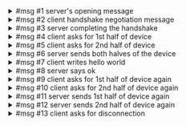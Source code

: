 <details><summary>#msg #1 server's opening message</summary>
    SERVER SAID:

    NBDMAGIC
    1. 01001110
    2. 01000010
    3. 01000100
    4. 01001101
    5. 01000001
    6. 01000111
    7. 01001001
    8. 01000011

    IHAVEOPT
    9. 01001001
    10. 01001000
    11. 01000001
    12. 01010110
    13. 01000101
    14. 01001111
    15. 01010000
    16. 01010100

    flags
    17. 00000000
    18. 00000011
</details>


<details><summary>#msg #2 client handshake negotiation message</summary>
    CLIENT SAID:

    flags
    1. 00000000
    2. 00000000
    3. 00000000
    4. 00000011

    IHAVEOPT
    5. 01001001
    6. 01001000
    7. 01000001
    8. 01010110
    9. 01000101
    10. 01001111
    11. 01010000
    12. 01010100


    NBD_OPT_GO (7)
    13. 00000000
    14. 00000000
    15. 00000000
    16. 00000111

    lenght of args = 13 byte
    17. 00000000
    18. 00000000
    19. 00000000
    20. 00001101

        lenght of export name = 7 byte
        21. 00000000
        22. 00000000
        23. 00000000
        24. 00000111

            export name (export1)
            25. 01100101
            26. 01111000
            27. 01110000
            28. 01101111
            29. 01110010
            30. 01110100
            31. 00110001

        16 bits, n of requested infos (0)
        32. 00000000
        33. 00000000
</details>


<details><summary>#msg #3 server completing the handshake</summary>
    SERVER SAID:

    magic number 0x3e889045565a9
    1. 00000000
    2. 00000011
    3. 11101000
    4. 10001001
    5. 00000100
    6. 01010101
    7. 01100101
    8. 10101001

    NBD_OPT_GO (7)
    9. 00000000
    10. 00000000
    11. 00000000
    12. 00000111

    NBD_REP_INFO(3)
    13. 00000000
    14. 00000000
    15. 00000000
    16. 00000011

    reply lenght = 12 bytes
    17. 00000000
    18. 00000000
    19. 00000000
    20. 00001100

        NBD_INFO_EXPORT(0)
        21. 00000000
        22. 00000000

        export size in bytes (1024)
        23. 00000000
        24. 00000000
        25. 00000000
        26. 00000000
        27. 00000000
        28. 00000000
        29. 00000100
        30. 00000000

        transmission flags
        31. 00000001
        32. 01000001

    magic number 0x3e889045565a9
    33. 00000000
    34. 00000011
    35. 11101000
    36. 10001001
    37. 00000100
    38. 01010101
    39. 01100101
    40. 10101001

    NBD_OPT_GO (7)
    41. 00000000
    42. 00000000
    43. 00000000
    44. 00000111

    NBD_REP_ACK
    45. 00000000
    46. 00000000
    47. 00000000
    48. 00000001

    datasize = 0
    49. 00000000
    50. 00000000
    51. 00000000
    52. 00000000
</details>


<details><summary>#msg #4 client asks for 1st half of device</summary>
    CLIENT SAID:

    magic number 0x25609513
    1. 00100101
    2. 01100000
    3. 10010101
    4. 00010011

    command flags
    5. 00000000
    6. 00000000

    type = read(0)
    7. 00000000
    8. 00000000

    handle
    9. 00100000
    10. 00000000
    11. 00000000
    12. 00000000
    13. 00000001
    14. 00000000
    15. 00000000
    16. 00000000

    offset (0)
    17. 00000000
    18. 00000000
    19. 00000000
    20. 00000000
    21. 00000000
    22. 00000000
    23. 00000000
    24. 00000000

    lenght (512)
    25. 00000000
    26. 00000000
    27. 00000010
    28. 00000000
</details>


<details><summary>#msg #5 client asks for 2nd half of device</summary>
    CLIENT SAID:

    magic number 0x25609513
    1. 00100101
    2. 01100000
    3. 10010101
    4. 00010011

    command flags
    5. 00000000
    6. 00000000

    type = read(0)
    7. 00000000
    8. 00000000

    handle
    9. 00100001
    10. 00000000
    11. 00000000
    12. 00000000
    13. 00000001
    14. 00000000
    15. 00000000
    16. 00000000

    offset (512)
    17. 00000000
    18. 00000000
    19. 00000000
    20. 00000000
    21. 00000000
    22. 00000000
    23. 00000010
    24. 00000000

    lenght (512)
    25. 00000000
    26. 00000000
    27. 00000010
    28. 00000000
</details>


<details><summary>#msg #6 server sends both halves of the device</summary>
    SERVER SAID:

    magic 0x67446698
    1. 01100111
    2. 01000100
    3. 01100110
    4. 10011000

    error 0
    5. 00000000
    6. 00000000
    7. 00000000
    8. 00000000

    handle
    9. 00100000
    10. 00000000
    11. 00000000
    12. 00000000
    13. 00000001
    14. 00000000
    15. 00000000
    16. 00000000

    data
        17. 00000000
        18. 00000000
        19. 00000000
        20. 00000000
        21. 00000000
        22. 00000000
        23. 00000000
        24. 00000000
        25. 00000000
        26. 00000000
        27. 00000000
        28. 00000000
        29. 00000000
        30. 00000000
        31. 00000000
        32. 00000000
        33. 00000000
        34. 00000000
        35. 00000000
        36. 00000000
        37. 00000000
        38. 00000000
        39. 00000000
        40. 00000000
        41. 00000000
        42. 00000000
        43. 00000000
        44. 00000000
        45. 00000000
        46. 00000000
        47. 00000000
        48. 00000000
        49. 00000000
        50. 00000000
        51. 00000000
        52. 00000000
        53. 00000000
        54. 00000000
        55. 00000000
        56. 00000000
        57. 00000000
        58. 00000000
        59. 00000000
        60. 00000000
        61. 00000000
        62. 00000000
        63. 00000000
        64. 00000000
        65. 00000000
        66. 00000000
        67. 00000000
        68. 00000000
        69. 00000000
        70. 00000000
        71. 00000000
        72. 00000000
        73. 00000000
        74. 00000000
        75. 00000000
        76. 00000000
        77. 00000000
        78. 00000000
        79. 00000000
        80. 00000000
        81. 00000000
        82. 00000000
        83. 00000000
        84. 00000000
        85. 00000000
        86. 00000000
        87. 00000000
        88. 00000000
        89. 00000000
        90. 00000000
        91. 00000000
        92. 00000000
        93. 00000000
        94. 00000000
        95. 00000000
        96. 00000000
        97. 00000000
        98. 00000000
        99. 00000000
        100. 00000000
        101. 00000000
        102. 00000000
        103. 00000000
        104. 00000000
        105. 00000000
        106. 00000000
        107. 00000000
        108. 00000000
        109. 00000000
        110. 00000000
        111. 00000000
        112. 00000000
        113. 00000000
        114. 00000000
        115. 00000000
        116. 00000000
        117. 00000000
        118. 00000000
        119. 00000000
        120. 00000000
        121. 00000000
        122. 00000000
        123. 00000000
        124. 00000000
        125. 00000000
        126. 00000000
        127. 00000000
        128. 00000000
        129. 00000000
        130. 00000000
        131. 00000000
        132. 00000000
        133. 00000000
        134. 00000000
        135. 00000000
        136. 00000000
        137. 00000000
        138. 00000000
        139. 00000000
        140. 00000000
        141. 00000000
        142. 00000000
        143. 00000000
        144. 00000000
        145. 00000000
        146. 00000000
        147. 00000000
        148. 00000000
        149. 00000000
        150. 00000000
        151. 00000000
        152. 00000000
        153. 00000000
        154. 00000000
        155. 00000000
        156. 00000000
        157. 00000000
        158. 00000000
        159. 00000000
        160. 00000000
        161. 00000000
        162. 00000000
        163. 00000000
        164. 00000000
        165. 00000000
        166. 00000000
        167. 00000000
        168. 00000000
        169. 00000000
        170. 00000000
        171. 00000000
        172. 00000000
        173. 00000000
        174. 00000000
        175. 00000000
        176. 00000000
        177. 00000000
        178. 00000000
        179. 00000000
        180. 00000000
        181. 00000000
        182. 00000000
        183. 00000000
        184. 00000000
        185. 00000000
        186. 00000000
        187. 00000000
        188. 00000000
        189. 00000000
        190. 00000000
        191. 00000000
        192. 00000000
        193. 00000000
        194. 00000000
        195. 00000000
        196. 00000000
        197. 00000000
        198. 00000000
        199. 00000000
        200. 00000000
        201. 00000000
        202. 00000000
        203. 00000000
        204. 00000000
        205. 00000000
        206. 00000000
        207. 00000000
        208. 00000000
        209. 00000000
        210. 00000000
        211. 00000000
        212. 00000000
        213. 00000000
        214. 00000000
        215. 00000000
        216. 00000000
        217. 00000000
        218. 00000000
        219. 00000000
        220. 00000000
        221. 00000000
        222. 00000000
        223. 00000000
        224. 00000000
        225. 00000000
        226. 00000000
        227. 00000000
        228. 00000000
        229. 00000000
        230. 00000000
        231. 00000000
        232. 00000000
        233. 00000000
        234. 00000000
        235. 00000000
        236. 00000000
        237. 00000000
        238. 00000000
        239. 00000000
        240. 00000000
        241. 00000000
        242. 00000000
        243. 00000000
        244. 00000000
        245. 00000000
        246. 00000000
        247. 00000000
        248. 00000000
        249. 00000000
        250. 00000000
        251. 00000000
        252. 00000000
        253. 00000000
        254. 00000000
        255. 00000000
        256. 00000000
        257. 00000000
        258. 00000000
        259. 00000000
        260. 00000000
        261. 00000000
        262. 00000000
        263. 00000000
        264. 00000000
        265. 00000000
        266. 00000000
        267. 00000000
        268. 00000000
        269. 00000000
        270. 00000000
        271. 00000000
        272. 00000000
        273. 00000000
        274. 00000000
        275. 00000000
        276. 00000000
        277. 00000000
        278. 00000000
        279. 00000000
        280. 00000000
        281. 00000000
        282. 00000000
        283. 00000000
        284. 00000000
        285. 00000000
        286. 00000000
        287. 00000000
        288. 00000000
        289. 00000000
        290. 00000000
        291. 00000000
        292. 00000000
        293. 00000000
        294. 00000000
        295. 00000000
        296. 00000000
        297. 00000000
        298. 00000000
        299. 00000000
        300. 00000000
        301. 00000000
        302. 00000000
        303. 00000000
        304. 00000000
        305. 00000000
        306. 00000000
        307. 00000000
        308. 00000000
        309. 00000000
        310. 00000000
        311. 00000000
        312. 00000000
        313. 00000000
        314. 00000000
        315. 00000000
        316. 00000000
        317. 00000000
        318. 00000000
        319. 00000000
        320. 00000000
        321. 00000000
        322. 00000000
        323. 00000000
        324. 00000000
        325. 00000000
        326. 00000000
        327. 00000000
        328. 00000000
        329. 00000000
        330. 00000000
        331. 00000000
        332. 00000000
        333. 00000000
        334. 00000000
        335. 00000000
        336. 00000000
        337. 00000000
        338. 00000000
        339. 00000000
        340. 00000000
        341. 00000000
        342. 00000000
        343. 00000000
        344. 00000000
        345. 00000000
        346. 00000000
        347. 00000000
        348. 00000000
        349. 00000000
        350. 00000000
        351. 00000000
        352. 00000000
        353. 00000000
        354. 00000000
        355. 00000000
        356. 00000000
        357. 00000000
        358. 00000000
        359. 00000000
        360. 00000000
        361. 00000000
        362. 00000000
        363. 00000000
        364. 00000000
        365. 00000000
        366. 00000000
        367. 00000000
        368. 00000000
        369. 00000000
        370. 00000000
        371. 00000000
        372. 00000000
        373. 00000000
        374. 00000000
        375. 00000000
        376. 00000000
        377. 00000000
        378. 00000000
        379. 00000000
        380. 00000000
        381. 00000000
        382. 00000000
        383. 00000000
        384. 00000000
        385. 00000000
        386. 00000000
        387. 00000000
        388. 00000000
        389. 00000000
        390. 00000000
        391. 00000000
        392. 00000000
        393. 00000000
        394. 00000000
        395. 00000000
        396. 00000000
        397. 00000000
        398. 00000000
        399. 00000000
        400. 00000000
        401. 00000000
        402. 00000000
        403. 00000000
        404. 00000000
        405. 00000000
        406. 00000000
        407. 00000000
        408. 00000000
        409. 00000000
        410. 00000000
        411. 00000000
        412. 00000000
        413. 00000000
        414. 00000000
        415. 00000000
        416. 00000000
        417. 00000000
        418. 00000000
        419. 00000000
        420. 00000000
        421. 00000000
        422. 00000000
        423. 00000000
        424. 00000000
        425. 00000000
        426. 00000000
        427. 00000000
        428. 00000000
        429. 00000000
        430. 00000000
        431. 00000000
        432. 00000000
        433. 00000000
        434. 00000000
        435. 00000000
        436. 00000000
        437. 00000000
        438. 00000000
        439. 00000000
        440. 00000000
        441. 00000000
        442. 00000000
        443. 00000000
        444. 00000000
        445. 00000000
        446. 00000000
        447. 00000000
        448. 00000000
        449. 00000000
        450. 00000000
        451. 00000000
        452. 00000000
        453. 00000000
        454. 00000000
        455. 00000000
        456. 00000000
        457. 00000000
        458. 00000000
        459. 00000000
        460. 00000000
        461. 00000000
        462. 00000000
        463. 00000000
        464. 00000000
        465. 00000000
        466. 00000000
        467. 00000000
        468. 00000000
        469. 00000000
        470. 00000000
        471. 00000000
        472. 00000000
        473. 00000000
        474. 00000000
        475. 00000000
        476. 00000000
        477. 00000000
        478. 00000000
        479. 00000000
        480. 00000000
        481. 00000000
        482. 00000000
        483. 00000000
        484. 00000000
        485. 00000000
        486. 00000000
        487. 00000000
        488. 00000000
        489. 00000000
        490. 00000000
        491. 00000000
        492. 00000000
        493. 00000000
        494. 00000000
        495. 00000000
        496. 00000000
        497. 00000000
        498. 00000000
        499. 00000000
        500. 00000000
        501. 00000000
        502. 00000000
        503. 00000000
        504. 00000000
        505. 00000000
        506. 00000000
        507. 00000000
        508. 00000000
        509. 00000000
        510. 00000000
        511. 00000000
        512. 00000000
        513. 00000000
        514. 00000000
        515. 00000000
        516. 00000000
        517. 00000000
        518. 00000000
        519. 00000000
        520. 00000000
        521. 00000000
        522. 00000000
        523. 00000000
        524. 00000000
        525. 00000000
        526. 00000000
        527. 00000000
        528. 00000000

    magic 0x67446698
    529. 01100111
    530. 01000100
    531. 01100110
    532. 10011000

    error 0
    533. 00000000
    534. 00000000
    535. 00000000
    536. 00000000

    handle
    537. 00100001
    538. 00000000
    539. 00000000
    540. 00000000
    541. 00000001
    542. 00000000
    543. 00000000
    544. 00000000

    data
        545. 00000000
        546. 00000000
        547. 00000000
        548. 00000000
        549. 00000000
        550. 00000000
        551. 00000000
        552. 00000000
        553. 00000000
        554. 00000000
        555. 00000000
        556. 00000000
        557. 00000000
        558. 00000000
        559. 00000000
        560. 00000000
        561. 00000000
        562. 00000000
        563. 00000000
        564. 00000000
        565. 00000000
        566. 00000000
        567. 00000000
        568. 00000000
        569. 00000000
        570. 00000000
        571. 00000000
        572. 00000000
        573. 00000000
        574. 00000000
        575. 00000000
        576. 00000000
        577. 00000000
        578. 00000000
        579. 00000000
        580. 00000000
        581. 00000000
        582. 00000000
        583. 00000000
        584. 00000000
        585. 00000000
        586. 00000000
        587. 00000000
        588. 00000000
        589. 00000000
        590. 00000000
        591. 00000000
        592. 00000000
        593. 00000000
        594. 00000000
        595. 00000000
        596. 00000000
        597. 00000000
        598. 00000000
        599. 00000000
        600. 00000000
        601. 00000000
        602. 00000000
        603. 00000000
        604. 00000000
        605. 00000000
        606. 00000000
        607. 00000000
        608. 00000000
        609. 00000000
        610. 00000000
        611. 00000000
        612. 00000000
        613. 00000000
        614. 00000000
        615. 00000000
        616. 00000000
        617. 00000000
        618. 00000000
        619. 00000000
        620. 00000000
        621. 00000000
        622. 00000000
        623. 00000000
        624. 00000000
        625. 00000000
        626. 00000000
        627. 00000000
        628. 00000000
        629. 00000000
        630. 00000000
        631. 00000000
        632. 00000000
        633. 00000000
        634. 00000000
        635. 00000000
        636. 00000000
        637. 00000000
        638. 00000000
        639. 00000000
        640. 00000000
        641. 00000000
        642. 00000000
        643. 00000000
        644. 00000000
        645. 00000000
        646. 00000000
        647. 00000000
        648. 00000000
        649. 00000000
        650. 00000000
        651. 00000000
        652. 00000000
        653. 00000000
        654. 00000000
        655. 00000000
        656. 00000000
        657. 00000000
        658. 00000000
        659. 00000000
        660. 00000000
        661. 00000000
        662. 00000000
        663. 00000000
        664. 00000000
        665. 00000000
        666. 00000000
        667. 00000000
        668. 00000000
        669. 00000000
        670. 00000000
        671. 00000000
        672. 00000000
        673. 00000000
        674. 00000000
        675. 00000000
        676. 00000000
        677. 00000000
        678. 00000000
        679. 00000000
        680. 00000000
        681. 00000000
        682. 00000000
        683. 00000000
        684. 00000000
        685. 00000000
        686. 00000000
        687. 00000000
        688. 00000000
        689. 00000000
        690. 00000000
        691. 00000000
        692. 00000000
        693. 00000000
        694. 00000000
        695. 00000000
        696. 00000000
        697. 00000000
        698. 00000000
        699. 00000000
        700. 00000000
        701. 00000000
        702. 00000000
        703. 00000000
        704. 00000000
        705. 00000000
        706. 00000000
        707. 00000000
        708. 00000000
        709. 00000000
        710. 00000000
        711. 00000000
        712. 00000000
        713. 00000000
        714. 00000000
        715. 00000000
        716. 00000000
        717. 00000000
        718. 00000000
        719. 00000000
        720. 00000000
        721. 00000000
        722. 00000000
        723. 00000000
        724. 00000000
        725. 00000000
        726. 00000000
        727. 00000000
        728. 00000000
        729. 00000000
        730. 00000000
        731. 00000000
        732. 00000000
        733. 00000000
        734. 00000000
        735. 00000000
        736. 00000000
        737. 00000000
        738. 00000000
        739. 00000000
        740. 00000000
        741. 00000000
        742. 00000000
        743. 00000000
        744. 00000000
        745. 00000000
        746. 00000000
        747. 00000000
        748. 00000000
        749. 00000000
        750. 00000000
        751. 00000000
        752. 00000000
        753. 00000000
        754. 00000000
        755. 00000000
        756. 00000000
        757. 00000000
        758. 00000000
        759. 00000000
        760. 00000000
        761. 00000000
        762. 00000000
        763. 00000000
        764. 00000000
        765. 00000000
        766. 00000000
        767. 00000000
        768. 00000000
        769. 00000000
        770. 00000000
        771. 00000000
        772. 00000000
        773. 00000000
        774. 00000000
        775. 00000000
        776. 00000000
        777. 00000000
        778. 00000000
        779. 00000000
        780. 00000000
        781. 00000000
        782. 00000000
        783. 00000000
        784. 00000000
        785. 00000000
        786. 00000000
        787. 00000000
        788. 00000000
        789. 00000000
        790. 00000000
        791. 00000000
        792. 00000000
        793. 00000000
        794. 00000000
        795. 00000000
        796. 00000000
        797. 00000000
        798. 00000000
        799. 00000000
        800. 00000000
        801. 00000000
        802. 00000000
        803. 00000000
        804. 00000000
        805. 00000000
        806. 00000000
        807. 00000000
        808. 00000000
        809. 00000000
        810. 00000000
        811. 00000000
        812. 00000000
        813. 00000000
        814. 00000000
        815. 00000000
        816. 00000000
        817. 00000000
        818. 00000000
        819. 00000000
        820. 00000000
        821. 00000000
        822. 00000000
        823. 00000000
        824. 00000000
        825. 00000000
        826. 00000000
        827. 00000000
        828. 00000000
        829. 00000000
        830. 00000000
        831. 00000000
        832. 00000000
        833. 00000000
        834. 00000000
        835. 00000000
        836. 00000000
        837. 00000000
        838. 00000000
        839. 00000000
        840. 00000000
        841. 00000000
        842. 00000000
        843. 00000000
        844. 00000000
        845. 00000000
        846. 00000000
        847. 00000000
        848. 00000000
        849. 00000000
        850. 00000000
        851. 00000000
        852. 00000000
        853. 00000000
        854. 00000000
        855. 00000000
        856. 00000000
        857. 00000000
        858. 00000000
        859. 00000000
        860. 00000000
        861. 00000000
        862. 00000000
        863. 00000000
        864. 00000000
        865. 00000000
        866. 00000000
        867. 00000000
        868. 00000000
        869. 00000000
        870. 00000000
        871. 00000000
        872. 00000000
        873. 00000000
        874. 00000000
        875. 00000000
        876. 00000000
        877. 00000000
        878. 00000000
        879. 00000000
        880. 00000000
        881. 00000000
        882. 00000000
        883. 00000000
        884. 00000000
        885. 00000000
        886. 00000000
        887. 00000000
        888. 00000000
        889. 00000000
        890. 00000000
        891. 00000000
        892. 00000000
        893. 00000000
        894. 00000000
        895. 00000000
        896. 00000000
        897. 00000000
        898. 00000000
        899. 00000000
        900. 00000000
        901. 00000000
        902. 00000000
        903. 00000000
        904. 00000000
        905. 00000000
        906. 00000000
        907. 00000000
        908. 00000000
        909. 00000000
        910. 00000000
        911. 00000000
        912. 00000000
        913. 00000000
        914. 00000000
        915. 00000000
        916. 00000000
        917. 00000000
        918. 00000000
        919. 00000000
        920. 00000000
        921. 00000000
        922. 00000000
        923. 00000000
        924. 00000000
        925. 00000000
        926. 00000000
        927. 00000000
        928. 00000000
        929. 00000000
        930. 00000000
        931. 00000000
        932. 00000000
        933. 00000000
        934. 00000000
        935. 00000000
        936. 00000000
        937. 00000000
        938. 00000000
        939. 00000000
        940. 00000000
        941. 00000000
        942. 00000000
        943. 00000000
        944. 00000000
        945. 00000000
        946. 00000000
        947. 00000000
        948. 00000000
        949. 00000000
        950. 00000000
        951. 00000000
        952. 00000000
        953. 00000000
        954. 00000000
        955. 00000000
        956. 00000000
        957. 00000000
        958. 00000000
        959. 00000000
        960. 00000000
        961. 00000000
        962. 00000000
        963. 00000000
        964. 00000000
        965. 00000000
        966. 00000000
        967. 00000000
        968. 00000000
        969. 00000000
        970. 00000000
        971. 00000000
        972. 00000000
        973. 00000000
        974. 00000000
        975. 00000000
        976. 00000000
        977. 00000000
        978. 00000000
        979. 00000000
        980. 00000000
        981. 00000000
        982. 00000000
        983. 00000000
        984. 00000000
        985. 00000000
        986. 00000000
        987. 00000000
        988. 00000000
        989. 00000000
        990. 00000000
        991. 00000000
        992. 00000000
        993. 00000000
        994. 00000000
        995. 00000000
        996. 00000000
        997. 00000000
        998. 00000000
        999. 00000000
        1000. 00000000
        1001. 00000000
        1002. 00000000
        1003. 00000000
        1004. 00000000
        1005. 00000000
        1006. 00000000
        1007. 00000000
        1008. 00000000
        1009. 00000000
        1010. 00000000
        1011. 00000000
        1012. 00000000
        1013. 00000000
        1014. 00000000
        1015. 00000000
        1016. 00000000
        1017. 00000000
        1018. 00000000
        1019. 00000000
        1020. 00000000
        1021. 00000000
        1022. 00000000
        1023. 00000000
        1024. 00000000
        1025. 00000000
        1026. 00000000
        1027. 00000000
        1028. 00000000
        1029. 00000000
        1030. 00000000
        1031. 00000000
        1032. 00000000
        1033. 00000000
        1034. 00000000
        1035. 00000000
        1036. 00000000
        1037. 00000000
        1038. 00000000
        1039. 00000000
        1040. 00000000
        1041. 00000000
        1042. 00000000
        1043. 00000000
        1044. 00000000
        1045. 00000000
        1046. 00000000
        1047. 00000000
        1048. 00000000
        1049. 00000000
        1050. 00000000
        1051. 00000000
        1052. 00000000
        1053. 00000000
        1054. 00000000
        1055. 00000000
        1056. 00000000
</details>


<details><summary>#msg #7 client writes hello world</summary>
    CLIENT SAID:

    magic NBD_REQUEST_MAGIC
    1. 00100101
    2. 01100000
    3. 10010101
    4. 00010011

    flags
    5. 00000000
    6. 00000000

    type = write (1)
    7. 00000000
    8. 00000001

    handle
    9. 00100010
    10. 00000000
    11. 00000000
    12. 00000000
    13. 00000001
    14. 00000000
    15. 00000000
    16. 00000000

    offset = 0
    17. 00000000
    18. 00000000
    19. 00000000
    20. 00000000
    21. 00000000
    22. 00000000
    23. 00000000
    24. 00000000

    lenght = 512
    25. 00000000
    26. 00000000
    27. 00000010
    28. 00000000

    data
        29. 01001000
        30. 01100101
        31. 01101100
        32. 01101100
        33. 01101111
        34. 00101100
        35. 00100000
        36. 01110111
        37. 01101111
        38. 01110010
        39. 01101100
        40. 01100100
        41. 00100001
        42. 00000000
        43. 00000000
        44. 00000000
        45. 00000000
        46. 00000000
        47. 00000000
        48. 00000000
        49. 00000000
        50. 00000000
        51. 00000000
        52. 00000000
        53. 00000000
        54. 00000000
        55. 00000000
        56. 00000000
        57. 00000000
        58. 00000000
        59. 00000000
        60. 00000000
        61. 00000000
        62. 00000000
        63. 00000000
        64. 00000000
        65. 00000000
        66. 00000000
        67. 00000000
        68. 00000000
        69. 00000000
        70. 00000000
        71. 00000000
        72. 00000000
        73. 00000000
        74. 00000000
        75. 00000000
        76. 00000000
        77. 00000000
        78. 00000000
        79. 00000000
        80. 00000000
        81. 00000000
        82. 00000000
        83. 00000000
        84. 00000000
        85. 00000000
        86. 00000000
        87. 00000000
        88. 00000000
        89. 00000000
        90. 00000000
        91. 00000000
        92. 00000000
        93. 00000000
        94. 00000000
        95. 00000000
        96. 00000000
        97. 00000000
        98. 00000000
        99. 00000000
        100. 00000000
        101. 00000000
        102. 00000000
        103. 00000000
        104. 00000000
        105. 00000000
        106. 00000000
        107. 00000000
        108. 00000000
        109. 00000000
        110. 00000000
        111. 00000000
        112. 00000000
        113. 00000000
        114. 00000000
        115. 00000000
        116. 00000000
        117. 00000000
        118. 00000000
        119. 00000000
        120. 00000000
        121. 00000000
        122. 00000000
        123. 00000000
        124. 00000000
        125. 00000000
        126. 00000000
        127. 00000000
        128. 00000000
        129. 00000000
        130. 00000000
        131. 00000000
        132. 00000000
        133. 00000000
        134. 00000000
        135. 00000000
        136. 00000000
        137. 00000000
        138. 00000000
        139. 00000000
        140. 00000000
        141. 00000000
        142. 00000000
        143. 00000000
        144. 00000000
        145. 00000000
        146. 00000000
        147. 00000000
        148. 00000000
        149. 00000000
        150. 00000000
        151. 00000000
        152. 00000000
        153. 00000000
        154. 00000000
        155. 00000000
        156. 00000000
        157. 00000000
        158. 00000000
        159. 00000000
        160. 00000000
        161. 00000000
        162. 00000000
        163. 00000000
        164. 00000000
        165. 00000000
        166. 00000000
        167. 00000000
        168. 00000000
        169. 00000000
        170. 00000000
        171. 00000000
        172. 00000000
        173. 00000000
        174. 00000000
        175. 00000000
        176. 00000000
        177. 00000000
        178. 00000000
        179. 00000000
        180. 00000000
        181. 00000000
        182. 00000000
        183. 00000000
        184. 00000000
        185. 00000000
        186. 00000000
        187. 00000000
        188. 00000000
        189. 00000000
        190. 00000000
        191. 00000000
        192. 00000000
        193. 00000000
        194. 00000000
        195. 00000000
        196. 00000000
        197. 00000000
        198. 00000000
        199. 00000000
        200. 00000000
        201. 00000000
        202. 00000000
        203. 00000000
        204. 00000000
        205. 00000000
        206. 00000000
        207. 00000000
        208. 00000000
        209. 00000000
        210. 00000000
        211. 00000000
        212. 00000000
        213. 00000000
        214. 00000000
        215. 00000000
        216. 00000000
        217. 00000000
        218. 00000000
        219. 00000000
        220. 00000000
        221. 00000000
        222. 00000000
        223. 00000000
        224. 00000000
        225. 00000000
        226. 00000000
        227. 00000000
        228. 00000000
        229. 00000000
        230. 00000000
        231. 00000000
        232. 00000000
        233. 00000000
        234. 00000000
        235. 00000000
        236. 00000000
        237. 00000000
        238. 00000000
        239. 00000000
        240. 00000000
        241. 00000000
        242. 00000000
        243. 00000000
        244. 00000000
        245. 00000000
        246. 00000000
        247. 00000000
        248. 00000000
        249. 00000000
        250. 00000000
        251. 00000000
        252. 00000000
        253. 00000000
        254. 00000000
        255. 00000000
        256. 00000000
        257. 00000000
        258. 00000000
        259. 00000000
        260. 00000000
        261. 00000000
        262. 00000000
        263. 00000000
        264. 00000000
        265. 00000000
        266. 00000000
        267. 00000000
        268. 00000000
        269. 00000000
        270. 00000000
        271. 00000000
        272. 00000000
        273. 00000000
        274. 00000000
        275. 00000000
        276. 00000000
        277. 00000000
        278. 00000000
        279. 00000000
        280. 00000000
        281. 00000000
        282. 00000000
        283. 00000000
        284. 00000000
        285. 00000000
        286. 00000000
        287. 00000000
        288. 00000000
        289. 00000000
        290. 00000000
        291. 00000000
        292. 00000000
        293. 00000000
        294. 00000000
        295. 00000000
        296. 00000000
        297. 00000000
        298. 00000000
        299. 00000000
        300. 00000000
        301. 00000000
        302. 00000000
        303. 00000000
        304. 00000000
        305. 00000000
        306. 00000000
        307. 00000000
        308. 00000000
        309. 00000000
        310. 00000000
        311. 00000000
        312. 00000000
        313. 00000000
        314. 00000000
        315. 00000000
        316. 00000000
        317. 00000000
        318. 00000000
        319. 00000000
        320. 00000000
        321. 00000000
        322. 00000000
        323. 00000000
        324. 00000000
        325. 00000000
        326. 00000000
        327. 00000000
        328. 00000000
        329. 00000000
        330. 00000000
        331. 00000000
        332. 00000000
        333. 00000000
        334. 00000000
        335. 00000000
        336. 00000000
        337. 00000000
        338. 00000000
        339. 00000000
        340. 00000000
        341. 00000000
        342. 00000000
        343. 00000000
        344. 00000000
        345. 00000000
        346. 00000000
        347. 00000000
        348. 00000000
        349. 00000000
        350. 00000000
        351. 00000000
        352. 00000000
        353. 00000000
        354. 00000000
        355. 00000000
        356. 00000000
        357. 00000000
        358. 00000000
        359. 00000000
        360. 00000000
        361. 00000000
        362. 00000000
        363. 00000000
        364. 00000000
        365. 00000000
        366. 00000000
        367. 00000000
        368. 00000000
        369. 00000000
        370. 00000000
        371. 00000000
        372. 00000000
        373. 00000000
        374. 00000000
        375. 00000000
        376. 00000000
        377. 00000000
        378. 00000000
        379. 00000000
        380. 00000000
        381. 00000000
        382. 00000000
        383. 00000000
        384. 00000000
        385. 00000000
        386. 00000000
        387. 00000000
        388. 00000000
        389. 00000000
        390. 00000000
        391. 00000000
        392. 00000000
        393. 00000000
        394. 00000000
        395. 00000000
        396. 00000000
        397. 00000000
        398. 00000000
        399. 00000000
        400. 00000000
        401. 00000000
        402. 00000000
        403. 00000000
        404. 00000000
        405. 00000000
        406. 00000000
        407. 00000000
        408. 00000000
        409. 00000000
        410. 00000000
        411. 00000000
        412. 00000000
        413. 00000000
        414. 00000000
        415. 00000000
        416. 00000000
        417. 00000000
        418. 00000000
        419. 00000000
        420. 00000000
        421. 00000000
        422. 00000000
        423. 00000000
        424. 00000000
        425. 00000000
        426. 00000000
        427. 00000000
        428. 00000000
        429. 00000000
        430. 00000000
        431. 00000000
        432. 00000000
        433. 00000000
        434. 00000000
        435. 00000000
        436. 00000000
        437. 00000000
        438. 00000000
        439. 00000000
        440. 00000000
        441. 00000000
        442. 00000000
        443. 00000000
        444. 00000000
        445. 00000000
        446. 00000000
        447. 00000000
        448. 00000000
        449. 00000000
        450. 00000000
        451. 00000000
        452. 00000000
        453. 00000000
        454. 00000000
        455. 00000000
        456. 00000000
        457. 00000000
        458. 00000000
        459. 00000000
        460. 00000000
        461. 00000000
        462. 00000000
        463. 00000000
        464. 00000000
        465. 00000000
        466. 00000000
        467. 00000000
        468. 00000000
        469. 00000000
        470. 00000000
        471. 00000000
        472. 00000000
        473. 00000000
        474. 00000000
        475. 00000000
        476. 00000000
        477. 00000000
        478. 00000000
        479. 00000000
        480. 00000000
        481. 00000000
        482. 00000000
        483. 00000000
        484. 00000000
        485. 00000000
        486. 00000000
        487. 00000000
        488. 00000000
        489. 00000000
        490. 00000000
        491. 00000000
        492. 00000000
        493. 00000000
        494. 00000000
        495. 00000000
        496. 00000000
        497. 00000000
        498. 00000000
        499. 00000000
        500. 00000000
        501. 00000000
        502. 00000000
        503. 00000000
        504. 00000000
        505. 00000000
        506. 00000000
        507. 00000000
        508. 00000000
        509. 00000000
        510. 00000000
        511. 00000000
        512. 00000000
        513. 00000000
        514. 00000000
        515. 00000000
        516. 00000000
        517. 00000000
        518. 00000000
        519. 00000000
        520. 00000000
        521. 00000000
        522. 00000000
        523. 00000000
        524. 00000000
        525. 00000000
        526. 00000000
        527. 00000000
        528. 00000000
        529. 00000000
        530. 00000000
        531. 00000000
        532. 00000000
        533. 00000000
        534. 00000000
        535. 00000000
        536. 00000000
        537. 00000000
        538. 00000000
        539. 00000000
        540. 00000000
</details>


<details><summary>#msg #8 server says ok</summary>
    SERVER SAID:

    magic 0x67446698
    1. 01100111
    2. 01000100
    3. 01100110
    4. 10011000

    error 0
    5. 00000000
    6. 00000000
    7. 00000000
    8. 00000000

    handle
    9. 00100010
    10. 00000000
    11. 00000000
    12. 00000000
    13. 00000001
    14. 00000000
    15. 00000000
    16. 00000000
</details>


<details><summary>#msg #9 client asks for 1st half of device again</summary>
    CLIENT SAID:

    magic 0x25609513
    1. 00100101
    2. 01100000
    3. 10010101
    4. 00010011

    flags
    5. 00000000
    6. 00000000

    type = read(0)
    7. 00000000
    8. 00000000

    handle
    9. 00100011
    10. 00000000
    11. 00000000
    12. 00000000
    13. 00000001
    14. 00000000
    15. 00000000
    16. 00000000

    offset = 0
    17. 00000000
    18. 00000000
    19. 00000000
    20. 00000000
    21. 00000000
    22. 00000000
    23. 00000000
    24. 00000000

    lenght = 512
    25. 00000000
    26. 00000000
    27. 00000010
    28. 00000000
</details>


<details><summary>#msg #10 client asks for 2nd half of device again
    </summary>
    CLIENT SAID:

    1. 00100101
    2. 01100000
    3. 10010101
    4. 00010011

    5. 00000000
    6. 00000000

    7. 00000000
    8. 00000000

    9. 00100100
    10. 00000000
    11. 00000000
    12. 00000000
    13. 00000001
    14. 00000000
    15. 00000000
    16. 00000000

    17. 00000000
    18. 00000000
    19. 00000000
    20. 00000000
    21. 00000000
    22. 00000000
    23. 00000010
    24. 00000000

    25. 00000000
    26. 00000000
    27. 00000010
    28. 00000000
</details>


<details><summary>#msg #11 server sends 1st half of device again</summary>
    SERVER SAID:

    1. 01100111
    2. 01000100
    3. 01100110
    4. 10011000

    5. 00000000
    6. 00000000
    7. 00000000
    8. 00000000

    9. 00100011
    10. 00000000
    11. 00000000
    12. 00000000
    13. 00000001
    14. 00000000
    15. 00000000
    16. 00000000

    data
    17. 01001000
    18. 01100101
    19. 01101100
    20. 01101100
    21. 01101111
    22. 00101100
    23. 00100000
    24. 01110111
    25. 01101111
    26. 01110010
    27. 01101100
    28. 01100100
    29. 00100001
    30. 00000000
    31. 00000000
    32. 00000000
    33. 00000000
    34. 00000000
    35. 00000000
    36. 00000000
    37. 00000000
    38. 00000000
    39. 00000000
    40. 00000000
    41. 00000000
    42. 00000000
    43. 00000000
    44. 00000000
    45. 00000000
    46. 00000000
    47. 00000000
    48. 00000000
    49. 00000000
    50. 00000000
    51. 00000000
    52. 00000000
    53. 00000000
    54. 00000000
    55. 00000000
    56. 00000000
    57. 00000000
    58. 00000000
    59. 00000000
    60. 00000000
    61. 00000000
    62. 00000000
    63. 00000000
    64. 00000000
    65. 00000000
    66. 00000000
    67. 00000000
    68. 00000000
    69. 00000000
    70. 00000000
    71. 00000000
    72. 00000000
    73. 00000000
    74. 00000000
    75. 00000000
    76. 00000000
    77. 00000000
    78. 00000000
    79. 00000000
    80. 00000000
    81. 00000000
    82. 00000000
    83. 00000000
    84. 00000000
    85. 00000000
    86. 00000000
    87. 00000000
    88. 00000000
    89. 00000000
    90. 00000000
    91. 00000000
    92. 00000000
    93. 00000000
    94. 00000000
    95. 00000000
    96. 00000000
    97. 00000000
    98. 00000000
    99. 00000000
    100. 00000000
    101. 00000000
    102. 00000000
    103. 00000000
    104. 00000000
    105. 00000000
    106. 00000000
    107. 00000000
    108. 00000000
    109. 00000000
    110. 00000000
    111. 00000000
    112. 00000000
    113. 00000000
    114. 00000000
    115. 00000000
    116. 00000000
    117. 00000000
    118. 00000000
    119. 00000000
    120. 00000000
    121. 00000000
    122. 00000000
    123. 00000000
    124. 00000000
    125. 00000000
    126. 00000000
    127. 00000000
    128. 00000000
    129. 00000000
    130. 00000000
    131. 00000000
    132. 00000000
    133. 00000000
    134. 00000000
    135. 00000000
    136. 00000000
    137. 00000000
    138. 00000000
    139. 00000000
    140. 00000000
    141. 00000000
    142. 00000000
    143. 00000000
    144. 00000000
    145. 00000000
    146. 00000000
    147. 00000000
    148. 00000000
    149. 00000000
    150. 00000000
    151. 00000000
    152. 00000000
    153. 00000000
    154. 00000000
    155. 00000000
    156. 00000000
    157. 00000000
    158. 00000000
    159. 00000000
    160. 00000000
    161. 00000000
    162. 00000000
    163. 00000000
    164. 00000000
    165. 00000000
    166. 00000000
    167. 00000000
    168. 00000000
    169. 00000000
    170. 00000000
    171. 00000000
    172. 00000000
    173. 00000000
    174. 00000000
    175. 00000000
    176. 00000000
    177. 00000000
    178. 00000000
    179. 00000000
    180. 00000000
    181. 00000000
    182. 00000000
    183. 00000000
    184. 00000000
    185. 00000000
    186. 00000000
    187. 00000000
    188. 00000000
    189. 00000000
    190. 00000000
    191. 00000000
    192. 00000000
    193. 00000000
    194. 00000000
    195. 00000000
    196. 00000000
    197. 00000000
    198. 00000000
    199. 00000000
    200. 00000000
    201. 00000000
    202. 00000000
    203. 00000000
    204. 00000000
    205. 00000000
    206. 00000000
    207. 00000000
    208. 00000000
    209. 00000000
    210. 00000000
    211. 00000000
    212. 00000000
    213. 00000000
    214. 00000000
    215. 00000000
    216. 00000000
    217. 00000000
    218. 00000000
    219. 00000000
    220. 00000000
    221. 00000000
    222. 00000000
    223. 00000000
    224. 00000000
    225. 00000000
    226. 00000000
    227. 00000000
    228. 00000000
    229. 00000000
    230. 00000000
    231. 00000000
    232. 00000000
    233. 00000000
    234. 00000000
    235. 00000000
    236. 00000000
    237. 00000000
    238. 00000000
    239. 00000000
    240. 00000000
    241. 00000000
    242. 00000000
    243. 00000000
    244. 00000000
    245. 00000000
    246. 00000000
    247. 00000000
    248. 00000000
    249. 00000000
    250. 00000000
    251. 00000000
    252. 00000000
    253. 00000000
    254. 00000000
    255. 00000000
    256. 00000000
    257. 00000000
    258. 00000000
    259. 00000000
    260. 00000000
    261. 00000000
    262. 00000000
    263. 00000000
    264. 00000000
    265. 00000000
    266. 00000000
    267. 00000000
    268. 00000000
    269. 00000000
    270. 00000000
    271. 00000000
    272. 00000000
    273. 00000000
    274. 00000000
    275. 00000000
    276. 00000000
    277. 00000000
    278. 00000000
    279. 00000000
    280. 00000000
    281. 00000000
    282. 00000000
    283. 00000000
    284. 00000000
    285. 00000000
    286. 00000000
    287. 00000000
    288. 00000000
    289. 00000000
    290. 00000000
    291. 00000000
    292. 00000000
    293. 00000000
    294. 00000000
    295. 00000000
    296. 00000000
    297. 00000000
    298. 00000000
    299. 00000000
    300. 00000000
    301. 00000000
    302. 00000000
    303. 00000000
    304. 00000000
    305. 00000000
    306. 00000000
    307. 00000000
    308. 00000000
    309. 00000000
    310. 00000000
    311. 00000000
    312. 00000000
    313. 00000000
    314. 00000000
    315. 00000000
    316. 00000000
    317. 00000000
    318. 00000000
    319. 00000000
    320. 00000000
    321. 00000000
    322. 00000000
    323. 00000000
    324. 00000000
    325. 00000000
    326. 00000000
    327. 00000000
    328. 00000000
    329. 00000000
    330. 00000000
    331. 00000000
    332. 00000000
    333. 00000000
    334. 00000000
    335. 00000000
    336. 00000000
    337. 00000000
    338. 00000000
    339. 00000000
    340. 00000000
    341. 00000000
    342. 00000000
    343. 00000000
    344. 00000000
    345. 00000000
    346. 00000000
    347. 00000000
    348. 00000000
    349. 00000000
    350. 00000000
    351. 00000000
    352. 00000000
    353. 00000000
    354. 00000000
    355. 00000000
    356. 00000000
    357. 00000000
    358. 00000000
    359. 00000000
    360. 00000000
    361. 00000000
    362. 00000000
    363. 00000000
    364. 00000000
    365. 00000000
    366. 00000000
    367. 00000000
    368. 00000000
    369. 00000000
    370. 00000000
    371. 00000000
    372. 00000000
    373. 00000000
    374. 00000000
    375. 00000000
    376. 00000000
    377. 00000000
    378. 00000000
    379. 00000000
    380. 00000000
    381. 00000000
    382. 00000000
    383. 00000000
    384. 00000000
    385. 00000000
    386. 00000000
    387. 00000000
    388. 00000000
    389. 00000000
    390. 00000000
    391. 00000000
    392. 00000000
    393. 00000000
    394. 00000000
    395. 00000000
    396. 00000000
    397. 00000000
    398. 00000000
    399. 00000000
    400. 00000000
    401. 00000000
    402. 00000000
    403. 00000000
    404. 00000000
    405. 00000000
    406. 00000000
    407. 00000000
    408. 00000000
    409. 00000000
    410. 00000000
    411. 00000000
    412. 00000000
    413. 00000000
    414. 00000000
    415. 00000000
    416. 00000000
    417. 00000000
    418. 00000000
    419. 00000000
    420. 00000000
    421. 00000000
    422. 00000000
    423. 00000000
    424. 00000000
    425. 00000000
    426. 00000000
    427. 00000000
    428. 00000000
    429. 00000000
    430. 00000000
    431. 00000000
    432. 00000000
    433. 00000000
    434. 00000000
    435. 00000000
    436. 00000000
    437. 00000000
    438. 00000000
    439. 00000000
    440. 00000000
    441. 00000000
    442. 00000000
    443. 00000000
    444. 00000000
    445. 00000000
    446. 00000000
    447. 00000000
    448. 00000000
    449. 00000000
    450. 00000000
    451. 00000000
    452. 00000000
    453. 00000000
    454. 00000000
    455. 00000000
    456. 00000000
    457. 00000000
    458. 00000000
    459. 00000000
    460. 00000000
    461. 00000000
    462. 00000000
    463. 00000000
    464. 00000000
    465. 00000000
    466. 00000000
    467. 00000000
    468. 00000000
    469. 00000000
    470. 00000000
    471. 00000000
    472. 00000000
    473. 00000000
    474. 00000000
    475. 00000000
    476. 00000000
    477. 00000000
    478. 00000000
    479. 00000000
    480. 00000000
    481. 00000000
    482. 00000000
    483. 00000000
    484. 00000000
    485. 00000000
    486. 00000000
    487. 00000000
    488. 00000000
    489. 00000000
    490. 00000000
    491. 00000000
    492. 00000000
    493. 00000000
    494. 00000000
    495. 00000000
    496. 00000000
    497. 00000000
    498. 00000000
    499. 00000000
    500. 00000000
    501. 00000000
    502. 00000000
    503. 00000000
    504. 00000000
    505. 00000000
    506. 00000000
    507. 00000000
    508. 00000000
    509. 00000000
    510. 00000000
    511. 00000000
    512. 00000000
    513. 00000000
    514. 00000000
    515. 00000000
    516. 00000000
    517. 00000000
    518. 00000000
    519. 00000000
    520. 00000000
    521. 00000000
    522. 00000000
    523. 00000000
    524. 00000000
    525. 00000000
    526. 00000000
    527. 00000000
    528. 00000000
</details>


<details><summary>#msg #12 server sends 2nd half of device again</summary>
    SERVER SAID:

    1. 01100111
    2. 01000100
    3. 01100110
    4. 10011000

    5. 00000000
    6. 00000000
    7. 00000000
    8. 00000000

    9. 00100100
    10. 00000000
    11. 00000000
    12. 00000000
    13. 00000001
    14. 00000000
    15. 00000000
    16. 00000000

    data
        17. 00000000
        18. 00000000
        19. 00000000
        20. 00000000
        21. 00000000
        22. 00000000
        23. 00000000
        24. 00000000
        25. 00000000
        26. 00000000
        27. 00000000
        28. 00000000
        29. 00000000
        30. 00000000
        31. 00000000
        32. 00000000
        33. 00000000
        34. 00000000
        35. 00000000
        36. 00000000
        37. 00000000
        38. 00000000
        39. 00000000
        40. 00000000
        41. 00000000
        42. 00000000
        43. 00000000
        44. 00000000
        45. 00000000
        46. 00000000
        47. 00000000
        48. 00000000
        49. 00000000
        50. 00000000
        51. 00000000
        52. 00000000
        53. 00000000
        54. 00000000
        55. 00000000
        56. 00000000
        57. 00000000
        58. 00000000
        59. 00000000
        60. 00000000
        61. 00000000
        62. 00000000
        63. 00000000
        64. 00000000
        65. 00000000
        66. 00000000
        67. 00000000
        68. 00000000
        69. 00000000
        70. 00000000
        71. 00000000
        72. 00000000
        73. 00000000
        74. 00000000
        75. 00000000
        76. 00000000
        77. 00000000
        78. 00000000
        79. 00000000
        80. 00000000
        81. 00000000
        82. 00000000
        83. 00000000
        84. 00000000
        85. 00000000
        86. 00000000
        87. 00000000
        88. 00000000
        89. 00000000
        90. 00000000
        91. 00000000
        92. 00000000
        93. 00000000
        94. 00000000
        95. 00000000
        96. 00000000
        97. 00000000
        98. 00000000
        99. 00000000
        100. 00000000
        101. 00000000
        102. 00000000
        103. 00000000
        104. 00000000
        105. 00000000
        106. 00000000
        107. 00000000
        108. 00000000
        109. 00000000
        110. 00000000
        111. 00000000
        112. 00000000
        113. 00000000
        114. 00000000
        115. 00000000
        116. 00000000
        117. 00000000
        118. 00000000
        119. 00000000
        120. 00000000
        121. 00000000
        122. 00000000
        123. 00000000
        124. 00000000
        125. 00000000
        126. 00000000
        127. 00000000
        128. 00000000
        129. 00000000
        130. 00000000
        131. 00000000
        132. 00000000
        133. 00000000
        134. 00000000
        135. 00000000
        136. 00000000
        137. 00000000
        138. 00000000
        139. 00000000
        140. 00000000
        141. 00000000
        142. 00000000
        143. 00000000
        144. 00000000
        145. 00000000
        146. 00000000
        147. 00000000
        148. 00000000
        149. 00000000
        150. 00000000
        151. 00000000
        152. 00000000
        153. 00000000
        154. 00000000
        155. 00000000
        156. 00000000
        157. 00000000
        158. 00000000
        159. 00000000
        160. 00000000
        161. 00000000
        162. 00000000
        163. 00000000
        164. 00000000
        165. 00000000
        166. 00000000
        167. 00000000
        168. 00000000
        169. 00000000
        170. 00000000
        171. 00000000
        172. 00000000
        173. 00000000
        174. 00000000
        175. 00000000
        176. 00000000
        177. 00000000
        178. 00000000
        179. 00000000
        180. 00000000
        181. 00000000
        182. 00000000
        183. 00000000
        184. 00000000
        185. 00000000
        186. 00000000
        187. 00000000
        188. 00000000
        189. 00000000
        190. 00000000
        191. 00000000
        192. 00000000
        193. 00000000
        194. 00000000
        195. 00000000
        196. 00000000
        197. 00000000
        198. 00000000
        199. 00000000
        200. 00000000
        201. 00000000
        202. 00000000
        203. 00000000
        204. 00000000
        205. 00000000
        206. 00000000
        207. 00000000
        208. 00000000
        209. 00000000
        210. 00000000
        211. 00000000
        212. 00000000
        213. 00000000
        214. 00000000
        215. 00000000
        216. 00000000
        217. 00000000
        218. 00000000
        219. 00000000
        220. 00000000
        221. 00000000
        222. 00000000
        223. 00000000
        224. 00000000
        225. 00000000
        226. 00000000
        227. 00000000
        228. 00000000
        229. 00000000
        230. 00000000
        231. 00000000
        232. 00000000
        233. 00000000
        234. 00000000
        235. 00000000
        236. 00000000
        237. 00000000
        238. 00000000
        239. 00000000
        240. 00000000
        241. 00000000
        242. 00000000
        243. 00000000
        244. 00000000
        245. 00000000
        246. 00000000
        247. 00000000
        248. 00000000
        249. 00000000
        250. 00000000
        251. 00000000
        252. 00000000
        253. 00000000
        254. 00000000
        255. 00000000
        256. 00000000
        257. 00000000
        258. 00000000
        259. 00000000
        260. 00000000
        261. 00000000
        262. 00000000
        263. 00000000
        264. 00000000
        265. 00000000
        266. 00000000
        267. 00000000
        268. 00000000
        269. 00000000
        270. 00000000
        271. 00000000
        272. 00000000
        273. 00000000
        274. 00000000
        275. 00000000
        276. 00000000
        277. 00000000
        278. 00000000
        279. 00000000
        280. 00000000
        281. 00000000
        282. 00000000
        283. 00000000
        284. 00000000
        285. 00000000
        286. 00000000
        287. 00000000
        288. 00000000
        289. 00000000
        290. 00000000
        291. 00000000
        292. 00000000
        293. 00000000
        294. 00000000
        295. 00000000
        296. 00000000
        297. 00000000
        298. 00000000
        299. 00000000
        300. 00000000
        301. 00000000
        302. 00000000
        303. 00000000
        304. 00000000
        305. 00000000
        306. 00000000
        307. 00000000
        308. 00000000
        309. 00000000
        310. 00000000
        311. 00000000
        312. 00000000
        313. 00000000
        314. 00000000
        315. 00000000
        316. 00000000
        317. 00000000
        318. 00000000
        319. 00000000
        320. 00000000
        321. 00000000
        322. 00000000
        323. 00000000
        324. 00000000
        325. 00000000
        326. 00000000
        327. 00000000
        328. 00000000
        329. 00000000
        330. 00000000
        331. 00000000
        332. 00000000
        333. 00000000
        334. 00000000
        335. 00000000
        336. 00000000
        337. 00000000
        338. 00000000
        339. 00000000
        340. 00000000
        341. 00000000
        342. 00000000
        343. 00000000
        344. 00000000
        345. 00000000
        346. 00000000
        347. 00000000
        348. 00000000
        349. 00000000
        350. 00000000
        351. 00000000
        352. 00000000
        353. 00000000
        354. 00000000
        355. 00000000
        356. 00000000
        357. 00000000
        358. 00000000
        359. 00000000
        360. 00000000
        361. 00000000
        362. 00000000
        363. 00000000
        364. 00000000
        365. 00000000
        366. 00000000
        367. 00000000
        368. 00000000
        369. 00000000
        370. 00000000
        371. 00000000
        372. 00000000
        373. 00000000
        374. 00000000
        375. 00000000
        376. 00000000
        377. 00000000
        378. 00000000
        379. 00000000
        380. 00000000
        381. 00000000
        382. 00000000
        383. 00000000
        384. 00000000
        385. 00000000
        386. 00000000
        387. 00000000
        388. 00000000
        389. 00000000
        390. 00000000
        391. 00000000
        392. 00000000
        393. 00000000
        394. 00000000
        395. 00000000
        396. 00000000
        397. 00000000
        398. 00000000
        399. 00000000
        400. 00000000
        401. 00000000
        402. 00000000
        403. 00000000
        404. 00000000
        405. 00000000
        406. 00000000
        407. 00000000
        408. 00000000
        409. 00000000
        410. 00000000
        411. 00000000
        412. 00000000
        413. 00000000
        414. 00000000
        415. 00000000
        416. 00000000
        417. 00000000
        418. 00000000
        419. 00000000
        420. 00000000
        421. 00000000
        422. 00000000
        423. 00000000
        424. 00000000
        425. 00000000
        426. 00000000
        427. 00000000
        428. 00000000
        429. 00000000
        430. 00000000
        431. 00000000
        432. 00000000
        433. 00000000
        434. 00000000
        435. 00000000
        436. 00000000
        437. 00000000
        438. 00000000
        439. 00000000
        440. 00000000
        441. 00000000
        442. 00000000
        443. 00000000
        444. 00000000
        445. 00000000
        446. 00000000
        447. 00000000
        448. 00000000
        449. 00000000
        450. 00000000
        451. 00000000
        452. 00000000
        453. 00000000
        454. 00000000
        455. 00000000
        456. 00000000
        457. 00000000
        458. 00000000
        459. 00000000
        460. 00000000
        461. 00000000
        462. 00000000
        463. 00000000
        464. 00000000
        465. 00000000
        466. 00000000
        467. 00000000
        468. 00000000
        469. 00000000
        470. 00000000
        471. 00000000
        472. 00000000
        473. 00000000
        474. 00000000
        475. 00000000
        476. 00000000
        477. 00000000
        478. 00000000
        479. 00000000
        480. 00000000
        481. 00000000
        482. 00000000
        483. 00000000
        484. 00000000
        485. 00000000
        486. 00000000
        487. 00000000
        488. 00000000
        489. 00000000
        490. 00000000
        491. 00000000
        492. 00000000
        493. 00000000
        494. 00000000
        495. 00000000
        496. 00000000
        497. 00000000
        498. 00000000
        499. 00000000
        500. 00000000
        501. 00000000
        502. 00000000
        503. 00000000
        504. 00000000
        505. 00000000
        506. 00000000
        507. 00000000
        508. 00000000
        509. 00000000
        510. 00000000
        511. 00000000
        512. 00000000
        513. 00000000
        514. 00000000
        515. 00000000
        516. 00000000
        517. 00000000
        518. 00000000
        519. 00000000
        520. 00000000
        521. 00000000
        522. 00000000
        523. 00000000
        524. 00000000
        525. 00000000
        526. 00000000
        527. 00000000
        528. 00000000
</details>


<details><summary>#msg #13 client asks for disconnection</summary>
    CLIENT SAID:
    magic 0x25609513
    1. 00100101
    2. 01100000
    3. 10010101
    4. 00010011

    flags
    5. 00000000
    6. 00000000

    type = disconnect (2)
    7. 00000000
    8. 00000010

    handle
    9. 00000000
    10. 00000000
    11. 00000000
    12. 00000000
    13. 00000000
    14. 00000000
    15. 00000000
    16. 00000000

    offset
    17. 00000000
    18. 00000000
    19. 00000000
    20. 00000000
    21. 00000000
    22. 00000000
    23. 00000000
    24. 00000000

    lenght
    25. 00000000
    26. 00000000
    27. 00000000
    28. 00000000
</details>

